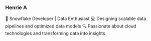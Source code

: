 ### Henrie A

🚀 Snowflake Developer | Data Enthusiast
💻 Designing scalable data pipelines and optimized data models
🔍 Passionate about cloud technologies and transforming data into insights

